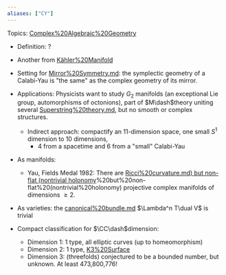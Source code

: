 ```yaml
---
aliases: ["CY"]
---
```


Topics: [Complex%20Algebraic%20Geometry](Complex%20Algebraic%20Geometry)

- Definition: ?

- Another from [Kähler%20Manifold](Kähler%20Manifold)

- Setting for [Mirror%20Symmetry.md](Mirror%20Symmetry.md): the symplectic geometry of a Calabi-Yau is "the same" as the complex geometry of its mirror.

- Applications: Physicists want to study $G_2$ manifolds (an exceptional Lie group, automorphisms of octonions), part of $M\dash$theory uniting several [Superstring%20theory.md](Superstring%20theory.md), but no smooth or complex structures. 
  - Indirect approach: compactify an 11-dimension space, one small $S^1$ dimension to 10 dimensions, 
    - 4 from a spacetime and 6 from a "small" Calabi-Yau




- As manifolds: 

  - Yau, Fields Medal 1982: There are [Ricci%20curvature.md) but non-flat (nontrivial holonomy](Ricci%20curvature.md)%20but%20non-flat%20(nontrivial%20holonomy) projective complex manifolds of dimensions $\geq 2$.

- As varieties: the [canonical%20bundle.md](canonical%20bundle.md) $\Lambda^n T\dual V$ is trivial

- Compact classification for $\CC\dash$dimension:
  - Dimension 1: 1 type, all elliptic curves (up to homeomorphism)
  - Dimension 2: 1 type, [K3%20Surface](K3%20Surface)
  - Dimension 3: (threefolds) conjectured to be a bounded number, but unknown.
    At least 473,800,776!



